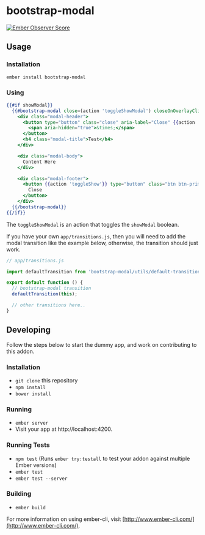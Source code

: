 # bootstrap-modal

[![Ember Observer Score](http://emberobserver.com/badges/bootstrap-modal.svg)](http://emberobserver.com/addons/bootstrap-modal)

## Usage

### Installation


```no-highlight
ember install bootstrap-modal
```

### Using

```hbs
{{#if showModal}}
  {{#bootstrap-modal close=(action 'toggleShowModal') closeOnOverlayClick=true}}
    <div class="modal-header">
      <button type="button" class="close" aria-label="Close" {{action 'toggleShow'}}>
        <span aria-hidden="true">&times;</span>
      </button>
      <h4 class="modal-title">Test</h4>
    </div>

    <div class="modal-body">
      Content Here
    </div>

    <div class="modal-footer">
      <button {{action 'toggleShow'}} type="button" class="btn btn-primary">
        Close
      </button>
    </div>
  {{/bootstrap-modal}}
{{/if}}
```

The `toggleShowModal` is an action that toggles the `showModal` boolean.

If you have your own `app/transitions.js`, then you will need to add the modal transition
like the example below, otherwise, the transition should just work.

```js
// app/transitions.js

import defaultTransition from 'bootstrap-modal/utils/default-transition';

export default function () {
  // bootstrap-modal transition
  defaultTransition(this);

  // other transitions here..
}
```


## Developing

Follow the steps below to start the dummy app, and work on contributing
to this addon.

### Installation

* `git clone` this repository
* `npm install`
* `bower install`

### Running

* `ember server`
* Visit your app at http://localhost:4200.

### Running Tests

* `npm test` (Runs `ember try:testall` to test your addon against multiple Ember versions)
* `ember test`
* `ember test --server`

### Building

* `ember build`

For more information on using ember-cli, visit [http://www.ember-cli.com/](http://www.ember-cli.com/).
